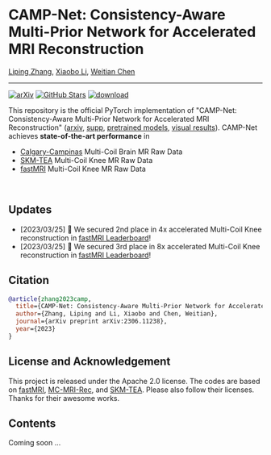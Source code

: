 # CAMP-Net: Consistency-Aware Multi-Prior Network for Accelerated MRI Reconstruction
[Liping Zhang](https://lpzhang.github.io), [Xiaobo Li](https://scholar.google.com/citations?user=bP5Zb_kAAAAJ&hl=zh-CN), [Weitian Chen](http://www.diir.cuhk.edu.hk/profile/chen-weitian)

---

[![arXiv](https://img.shields.io/badge/arXiv-Paper-<COLOR>.svg)](https://arxiv.org/abs/2306.11238)
[![GitHub Stars](https://img.shields.io/github/stars/lpzhang/CAMP-Net?style=social)](https://github.com/lpzhang/CAMP-Net)
[![download](https://img.shields.io/github/downloads/lpzhang/CAMP-Net/total.svg)](https://github.com/lpzhang/CAMP-Net/releases)

This repository is the official PyTorch implementation of "CAMP-Net: Consistency-Aware Multi-Prior Network for Accelerated MRI Reconstruction" ([arxiv](https://arxiv.org/abs/2306.11238), [supp](https://github.com/lpzhang/CAMP-Net/releases), [pretrained models](https://github.com/lpzhang/CAMP-Net/releases), [visual results](https://github.com/lpzhang/CAMP-Net/releases)). CAMP-Net achieves **state-of-the-art performance** in
- [Calgary-Campinas](https://sites.google.com/view/calgary-campinas-dataset/home) Multi-Coil Brain MR Raw Data
- [SKM-TEA](https://github.com/StanfordMIMI/skm-tea) Multi-Coil Knee MR Raw Data
- [fastMRI](https://fastmri.med.nyu.edu/) Multi-Coil Knee MR Raw Data

</br>

## Updates
- [2023/03/25] 🥈 We secured 2nd place in 4x accelerated Multi-Coil Knee reconstruction in [fastMRI Leaderboard](https://web.archive.org/web/20230324102125mp_/https://fastmri.org/leaderboards)!
- [2023/03/25] 🥉 We secured 3rd place in 8x accelerated Multi-Coil Knee reconstruction in [fastMRI Leaderboard](https://web.archive.org/web/20230324102125mp_/https://fastmri.org/leaderboards)!

## Citation
```bibtex
@article{zhang2023camp,
  title={CAMP-Net: Consistency-Aware Multi-Prior Network for Accelerated MRI Reconstruction},
  author={Zhang, Liping and Li, Xiaobo and Chen, Weitian},
  journal={arXiv preprint arXiv:2306.11238},
  year={2023}
}
```

## License and Acknowledgement
This project is released under the Apache 2.0 license. The codes are based on [fastMRI](https://github.com/facebookresearch/fastMRI), [MC-MRI-Rec](https://github.com/rmsouza01/MC-MRI-Rec), and [SKM-TEA](https://github.com/StanfordMIMI/skm-tea). Please also follow their licenses. Thanks for their awesome works.

## Contents
Coming soon ...

